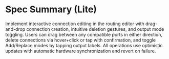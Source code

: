 # Spec Summary (Lite)

Implement interactive connection editing in the routing editor with drag-and-drop connection creation, intuitive deletion gestures, and output mode toggling. Users can drag between any compatible ports in either direction, delete connections via hover+click or tap with confirmation, and toggle Add/Replace modes by tapping output labels. All operations use optimistic updates with automatic hardware synchronization and revert on failure.